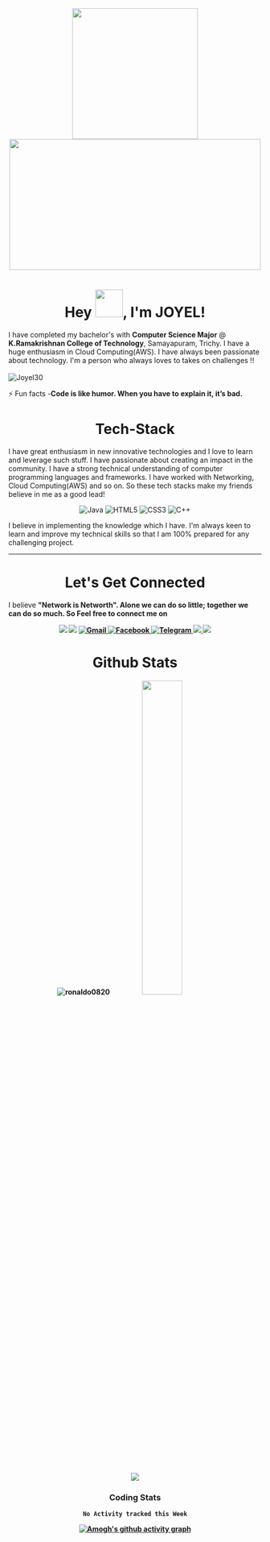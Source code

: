 <div align="center"> 
 <img src="https://rapidapi.com/blog/wp-content/uploads/2017/01/octocat.gif" width="250" height="260"> 
 <img src="https://i.pinimg.com/originals/72/98/a2/7298a259e46ced8d8d636b3081a1ed57.gif" width="500" height="260"> 
</div>

<h1 align="center">Hey <img src="https://github.com/mitul3737/mitul3737/blob/main/Wave.gif" height="55px" width="55px">, I'm JOYEL!</h1>

I have completed my bachelor's with <b>Computer Science Major</b> @ <b>K.Ramakrishnan College of Technology</b>, Samayapuram, Trichy. I have a huge enthusiasm in Cloud Computing(AWS). I have always been passionate about technology. I'm a person who always loves to takes on challenges !!
<br>
<br>
<img src="https://komarev.com/ghpvc/?username=Joyel30&label=Profile%20views&color=ce9927&style=flat" alt="Joyel30" /> </p>
⚡ Fun facts -**Code is like humor. When you have to explain it, it’s bad.**

<h1 align="center">Tech-Stack</h1>

I have great enthusiasm in new innovative technologies and I love to learn and leverage such stuff. I have passionate about creating an impact in the community. I have a strong technical understanding of computer programming languages and frameworks. I have worked with Networking, Cloud Computing(AWS) and so on. So these tech stacks make my friends believe in me as a good lead!

<p align="center"> 
 <img alt="Java" src="https://img.shields.io/badge/java-%93I8234B.svg?&style=for-the-badge&logo=java&logoColor=brown" />
<img alt="HTML5" src="https://img.shields.io/badge/html5-%23E34F26.svg?&style=for-the-badge&logo=html5&logoColor=white" />
 <img alt="CSS3" src="https://img.shields.io/badge/css3-%231572B6.svg?&style=for-the-badge&logo=css3&logoColor=white" />
<img alt="C++" src="https://img.shields.io/badge/c++-%2300599C.svg?&style=for-the-badge&logo=c%2B%2B&ogoColor=white" />
</p>

I believe in implementing the knowledge which I have. I'm always keen to learn and improve my technical skills so that I am 100% prepared for any challenging project.


<hr>
<h1 align="center">Let's Get Connected</h1>

I believe <b>"Network is Networth"<b>. Alone we can do so little; together we can do so much. So <strong>Feel free to connect me on<strong> </p>

<div align="center">


<a href="https://twitter.com/ronaldomatthew8" target="_blank"><img src="https://img.shields.io/badge/twitter-%2300acee.svg?&style=for-the-badge&logo=twitter&logoColor=white&alt=twitter" /></a>
<a href="https://www.linkedin.com/in/ronaldo-matthew-ab0667222/" target="_blank"><img src="https://img.shields.io/badge/linkedin-%2300acee.svg?&style=for-the-badge&logo=twitter&logoColor=white&alt=twitter" /></a>
 <a href="https://mail.google.com/mail/u/0/?tab=rm&ogbl#inbox"><img  alt="Gmail" src="https://img.shields.io/badge/Gmail-D14836?style=for-the-badge&logo=gmail&logoColor=white" /><a href="https://www.facebook.com/ronaldo.matthew.56" target="_blank">
<img alt="Facebook" src="https://img.shields.io/badge/Facebook%20-%231877F2.svg?&style=for-the-badge&logo=Facebook&logoColor=white" />
<a  href="https://www.instagram.com/joyel_30/"><img alt=" Telegram" src="https://img.shields.io/badge/instagram-209230?style=for-the-badge&logo=instagram&logoColor=white">
   <a href="https://www.codechef.com/users/joyel3003"> <img src="https://img.shields.io/badge/codechef-800080?style=for-the-badge&logo=codechef&logoColor=pink">
   <a href="https://www.hackerrank.com/joyelj416"> <img src="https://img.shields.io/badge/hackerrank-800080?style=for-the-badge&logo=hackerrank&logoColor=white">
 </a>

</div>

<h1 align="center">Github Stats</h1>
 <div align="center" >
<p align="center"> <img src="https://github-readme-stats.vercel.app/api?username=ronaldo0820&show_icons=true&theme=gotham" alt="ronaldo0820" />  <img width="40%" src="https://github-readme-stats.vercel.app/api/top-langs/?username=vimalprogrammer&layout=compact&theme=dracula"><!--you can use merko/dark/ radical/ merko/ gruvbox/ tokyonight/ onedark/ cobalt/ synthwave/highcontrast/ dracula--> 
</div> 
 <div align="center">
 <img src="https://github-readme-streak-stats.herokuapp.com/?user=ronaldo0820")>
<div align="center">

 ### Coding Stats
<!--START_SECTION:waka-->
```text
No Activity tracked this Week
```
<!--END_SECTION:waka-->

<!--..-->
 
[![Amogh's github activity graph](https://activity-graph.herokuapp.com/graph?username=ronaldo0820&bg_color=000000&color=3620f7&line=5a0c99&point=1adbce&area=true&hide_border=true)](https://github.com/ashutosh00710/github-readme-activity-graph)
 
